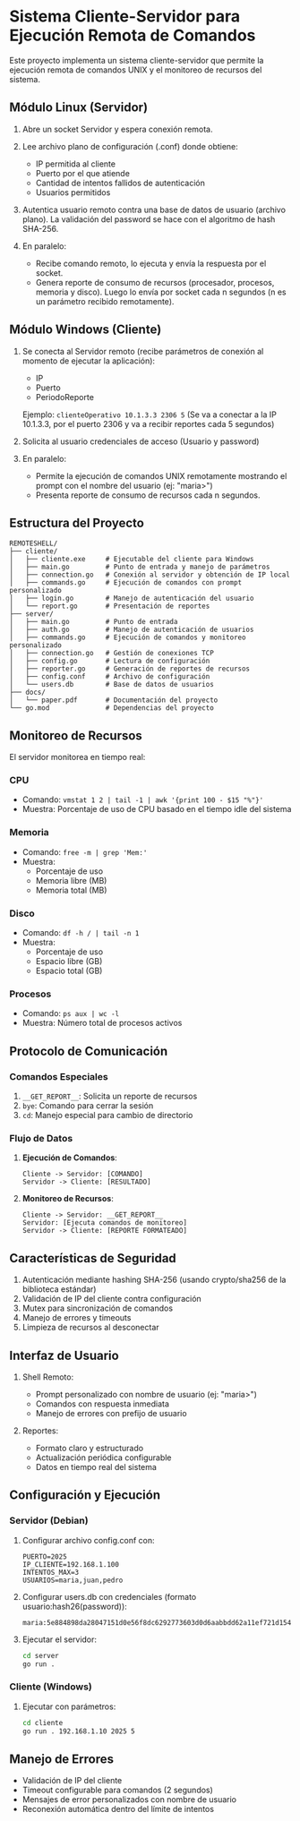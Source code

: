 # Sistema Cliente-Servidor para Ejecución Remota de Comandos

Este proyecto implementa un sistema cliente-servidor que permite la ejecución remota de comandos UNIX y el monitoreo de recursos del sistema.

## Módulo Linux (Servidor)

1. Abre un socket Servidor y espera conexión remota.
2. Lee archivo plano de configuración (.conf) donde obtiene:
   - IP permitida al cliente
   - Puerto por el que atiende
   - Cantidad de intentos fallidos de autenticación
   - Usuarios permitidos

3. Autentica usuario remoto contra una base de datos de usuario (archivo plano).
   La validación del password se hace con el algoritmo de hash SHA-256.

4. En paralelo:
   - Recibe comando remoto, lo ejecuta y envía la respuesta por el socket.
   - Genera reporte de consumo de recursos (procesador, procesos, memoria y disco).
     Luego lo envía por socket cada n segundos (n es un parámetro recibido remotamente).

## Módulo Windows (Cliente)

1. Se conecta al Servidor remoto (recibe parámetros de conexión al momento de ejecutar la aplicación):
   - IP
   - Puerto
   - PeriodoReporte

   Ejemplo: `clienteOperativo 10.1.3.3 2306 5`
   (Se va a conectar a la IP 10.1.3.3, por el puerto 2306 y va a recibir reportes cada 5 segundos)

2. Solicita al usuario credenciales de acceso (Usuario y password)

3. En paralelo:
   - Permite la ejecución de comandos UNIX remotamente mostrando el prompt con el nombre del usuario (ej: "maria>")
   - Presenta reporte de consumo de recursos cada n segundos.

## Estructura del Proyecto

```
REMOTESHELL/
├── cliente/
│   ├── cliente.exe     # Ejecutable del cliente para Windows
│   ├── main.go         # Punto de entrada y manejo de parámetros
│   ├── connection.go   # Conexión al servidor y obtención de IP local
│   ├── commands.go     # Ejecución de comandos con prompt personalizado
│   ├── login.go        # Manejo de autenticación del usuario
│   └── report.go       # Presentación de reportes
├── server/
│   ├── main.go         # Punto de entrada
│   ├── auth.go         # Manejo de autenticación de usuarios
│   ├── commands.go     # Ejecución de comandos y monitoreo personalizado
│   ├── connection.go   # Gestión de conexiones TCP
│   ├── config.go       # Lectura de configuración
│   ├── reporter.go     # Generación de reportes de recursos
│   ├── config.conf     # Archivo de configuración
│   └── users.db        # Base de datos de usuarios
├── docs/
│   └── paper.pdf       # Documentación del proyecto
└── go.mod              # Dependencias del proyecto
```

## Monitoreo de Recursos

El servidor monitorea en tiempo real:

### CPU
- Comando: `vmstat 1 2 | tail -1 | awk '{print 100 - $15 "%"}'`
- Muestra: Porcentaje de uso de CPU basado en el tiempo idle del sistema

### Memoria
- Comando: `free -m | grep 'Mem:'`
- Muestra:
  - Porcentaje de uso
  - Memoria libre (MB)
  - Memoria total (MB)

### Disco
- Comando: `df -h / | tail -n 1`
- Muestra:
  - Porcentaje de uso
  - Espacio libre (GB)
  - Espacio total (GB)

### Procesos
- Comando: `ps aux | wc -l`
- Muestra: Número total de procesos activos

## Protocolo de Comunicación

### Comandos Especiales
1. `__GET_REPORT__`: Solicita un reporte de recursos
2. `bye`: Comando para cerrar la sesión
3. `cd`: Manejo especial para cambio de directorio

### Flujo de Datos
1. **Ejecución de Comandos**:
   ```
   Cliente -> Servidor: [COMANDO]
   Servidor -> Cliente: [RESULTADO]
   ```

2. **Monitoreo de Recursos**:
   ```
   Cliente -> Servidor: __GET_REPORT__
   Servidor: [Ejecuta comandos de monitoreo]
   Servidor -> Cliente: [REPORTE FORMATEADO]
   ```

## Características de Seguridad
1. Autenticación mediante hashing SHA-256 (usando crypto/sha256 de la biblioteca estándar)
2. Validación de IP del cliente contra configuración
3. Mutex para sincronización de comandos
4. Manejo de errores y timeouts
5. Limpieza de recursos al desconectar

## Interfaz de Usuario
1. Shell Remoto:
   - Prompt personalizado con nombre de usuario (ej: "maria>")
   - Comandos con respuesta inmediata
   - Manejo de errores con prefijo de usuario

2. Reportes:
   - Formato claro y estructurado
   - Actualización periódica configurable
   - Datos en tiempo real del sistema

## Configuración y Ejecución

### Servidor (Debian)
1. Configurar archivo config.conf con:
   ```
   PUERTO=2025
   IP_CLIENTE=192.168.1.100
   INTENTOS_MAX=3
   USUARIOS=maria,juan,pedro
   ```

2. Configurar users.db con credenciales (formato usuario:hash26(password)):
   ```
   maria:5e884898da28047151d0e56f8dc6292773603d0d6aabbdd62a11ef721d1542d8
   ```

3. Ejecutar el servidor:
   ```bash
   cd server
   go run .
   ```

### Cliente (Windows)
1. Ejecutar con parámetros:
   ```bash
   cd cliente
   go run . 192.168.1.10 2025 5
   ```

## Manejo de Errores
- Validación de IP del cliente
- Timeout configurable para comandos (2 segundos)
- Mensajes de error personalizados con nombre de usuario
- Reconexión automática dentro del límite de intentos
